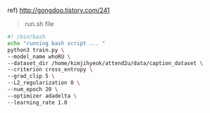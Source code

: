 ref) http://gongdoo.tistory.com/241

> run.sh file
~~~bash
#! /bin/bash
echo "running bash script ... "
python3 train.py \
--model_name whoRU \
--dataset_dir /home/kimjihyeok/attend2u/data/caption_dataset \
--criterion cross_entropy \
--grad_clip 5 \
--L2_regularization 0 \
--num_epoch 20 \
--optimizer adadelta \
--learning_rate 1.0
~~~
